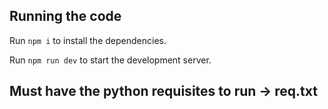  ## Running the code

  Run `npm i` to install the dependencies.

  Run `npm run dev` to start the development server.

  ## Must have the python requisites to run -> req.txt
  
